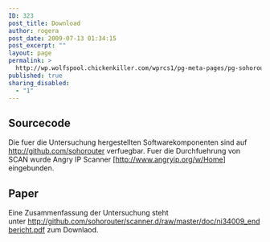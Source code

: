 ```yaml
---
ID: 323
post_title: Download
author: rogera
post_date: 2009-07-13 01:34:15
post_excerpt: ""
layout: page
permalink: >
  http://wp.wolfspool.chickenkiller.com/wprcs1/pg-meta-pages/pg-sohorouter/download/
published: true
sharing_disabled:
  - "1"
---
```

<h2><strong>Sourcecode</strong></h2>
Die fuer die Untersuchung hergestellten Softwarekomponenten sind auf <a href="http://github.com/sohorouter">http://github.com/sohorouter</a> verfuegbar. Fuer die Durchfuehrung von SCAN wurde Angry IP Scanner [<a href="http://www.angryip.org/w/Home">http://www.angryip.org/w/Home</a>] eingebunden.
<h2>Paper</h2>
Eine Zusammenfassung der Untersuchung steht unter <a href="http://github.com/sohorouter/scanner.d/raw/master/doc/ni34009_endbericht.pdf">http://github.com/sohorouter/scanner.d/raw/master/doc/ni34009_endbericht.pdf</a> zum Downlaod.